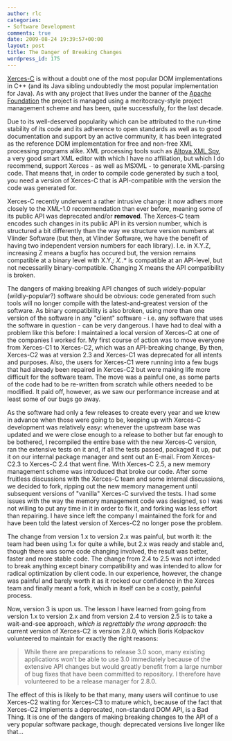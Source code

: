 ```yaml
---
author: rlc
categories:
- Software Development
comments: true
date: 2009-08-24 19:39:57+00:00
layout: post
title: The Danger of Breaking Changes
wordpress_id: 175
---
```


[Xerces-C](http://xerces.apache.org/xerces-c/) is without a doubt one of the most popular DOM implementations in C++ (and its Java sibling undoubtedly the most popular implementation for Java). As with any project that lives under the banner of the [Apache Foundation](http://apache.org/) the project is managed using a meritocracy-style project management scheme and has been, quite successfully, for the last decade.

<!--more-->

Due to its well-deserved popularity which can be attributed to the run-time stability of its code and its adherence to open standards as well as to good documentation and support by an active community, it has been integrated as the reference DOM implementation for free and non-free XML processing programs alike. XML processing tools such as [Altova XML Spy](http://www.altova.com/xmlspy), a very good smart XML editor with which I have no affiliation, but which I do recommend, support Xerces - as well as MSXML - to generate XML-parsing code. That means that, in order to compile code generated by such a tool, you need a version of Xerces-C that is API-compatible with the version the code was generated for.

Xerces-C recently underwent a rather intrusive change: it now adhers more closely to the XML-1.0 recommendation than ever before, meaning some of its public API was deprecated and/or **removed**. The Xerces-C team encodes such changes in its public API in its version number, which is structured a bit differently than the way we structure version numbers at Vlinder Software (but then, at Vlinder Software, we have the benefit of having two independent version numbers for each library). I.e. in X.Y.Z, increasing Z means a bugfix has occured but, the version remains compatible at a binary level with X.Y._; X._.\* is compatible at an API-level, but not necessarilly binary-compatible. Changing X means the API compatibility is broken.

The dangers of making breaking API changes of such widely-popular (wildly-popular?) software should be obvious: code generated from such tools will no longer compile with the latest-and-greatest version of the software. As binary compatibility is also broken, using more than one version of the software in any "client" software - i.e. any software that uses the software in question - can be very dangerous. I have had to deal with a problem like this before: I maintained a local version of Xerces-C at one of the companies I worked for. My first course of action was to move everyone from Xerces-C1 to Xerces-C2, which was an API-breaking change, By then, Xerces-C2 was at version 2.3 and Xerces-C1 was deprecated for all intents and purposes. Also, the users for Xerces-C1 were running into a few bugs that had already been repaired in Xerces-C2 but were making life more difficult for the software team. The move was a painful one, as some parts of the code had to be re-written from scratch while others needed to be modified. It paid off, however, as we saw our performance increase and at least some of our bugs go away.

As the software had only a few releases to create every year and we knew in advance when those were going to be, keeping up with Xerces-C development was relatively easy: whenever the upstream base was updated and we were close enough to a release to bother but far enough to be bothered, I recompiled the entire base with the new Xerces-C version, ran the extensive tests on it and, if all the tests passed, packaged it up, put it on our internal package manager and sent out an E-mail. From Xerces-C2.3 to Xerces-C 2.4 that went fine. With Xerces-C 2.5, a new memory management scheme was introduced that broke our code. After some fruitless discussions with the Xerces-C team and some internal discussions, we decided to fork, ripping out the new memory management until subsequent versions of "vanilla" Xerces-C survived the tests. I had some issues with the way the memory management code was designed, so I was not willing to put any time in it in order to fix it, and forking was less effort than repairing. I have since left the company I maintained the fork for and have been told the latest version of Xerces-C2 no longer pose the problem.

The change from version 1.x to version 2.x was painful, but worth it: the team had been using 1.x for quite a while, but 2.x was ready and stable and, though there was some code changing involved, the result was better, faster and more stable code. The change from 2.4 to 2.5 was not intended to break anything except binary compatibility and was intended to allow for radical optimization by client code. In our experience, however, the change was painful and barely worth it as it rocked our confidence in the Xerces team and finally meant a fork, which in itself can be a costly, painful process.

Now, version 3 is upon us. The lesson I have learned from going from version 1.x to version 2.x and from version 2.4 to version 2.5 is to take a wait-and-see approach, _which is regrettably the wrong approach_: the current version of Xerces-C2 is version 2.8.0, which Boris Kolpackov volunteered to maintain for exactly the right reasons:

<blockquote>While there are preparations to release 3.0 soon, many existing
applications won't be able to use 3.0 immediately because of the
extensive API changes but would greatly benefit from a large number
of bug fixes that have been committed to repository. I therefore
have volunteered to be a release manager for 2.8.0.</blockquote>

The effect of this is likely to be that many, many users will continue to use Xerces-C2 waiting for Xerces-C3 to mature which, because of the fact that Xerces-C2 implements a deprecated, non-standard DOM API, is a Bad Thing. It is one of the dangers of making breaking changes to the API of a very popular software package, though: deprecated versions live longer like that...